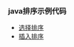 ### java排序示例代码

- [选择排序](https://github.com/MrLin1992/SortDemo/blob/master/SortDemo/src/selectionSort/SelectionSort.java)
- [插入排序](MrLin1992/SortDemo/blob/master/SortDemo/src/selectionSort/SelectionSort.java)

